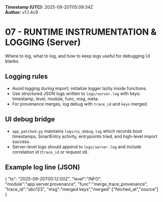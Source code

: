 **Timestamp (UTC):** 2025-09-20T05:09:34Z  
**Author:** v1.1.4c9


# 07 - RUNTIME INSTRUMENTATION & LOGGING (Server)
Where to log, what to log, and how to keep logs useful for debugging UI blanks.

## Logging rules
- Avoid logging during import; initialize logger lazily inside functions.
- Use structured JSON logs written to `logs/server.log` with keys: timestamp, level, module, func, msg, meta.
- For provenance merges, log debug with `trace_id` and `keys` merged.

## UI debug bridge
- `app_patched.py` maintains `logs/ui_debug.log` which records boot timestamps, SmartEntry activity, entrypoints tried, and high-level import success.
- Server-level logs should append to `logs/server.log` and include correlation id (`trace_id` or request id).

## Example log line (JSON)
{
  "ts": "2025-09-20T00:12:00Z", "level":"INFO", "module":"app.server.provenance", "func":"merge_trace_provenance", "trace_id":"abc123", "msg":"merged keys","merged":["fetched_at","source"]
}
